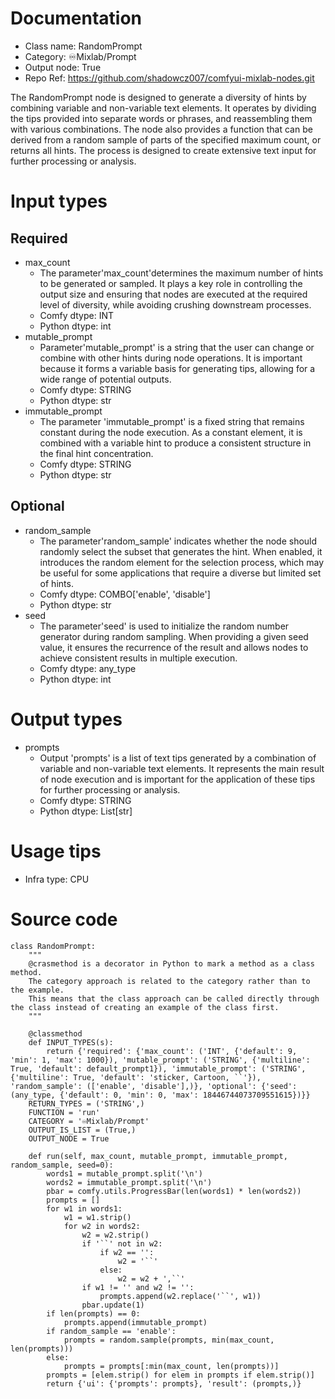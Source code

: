 # Documentation
- Class name: RandomPrompt
- Category: ♾️Mixlab/Prompt
- Output node: True
- Repo Ref: https://github.com/shadowcz007/comfyui-mixlab-nodes.git

The RandomPrompt node is designed to generate a diversity of hints by combining variable and non-variable text elements. It operates by dividing the tips provided into separate words or phrases, and reassembling them with various combinations. The node also provides a function that can be derived from a random sample of parts of the specified maximum count, or returns all hints. The process is designed to create extensive text input for further processing or analysis.

# Input types
## Required
- max_count
    - The parameter'max_count'determines the maximum number of hints to be generated or sampled. It plays a key role in controlling the output size and ensuring that nodes are executed at the required level of diversity, while avoiding crushing downstream processes.
    - Comfy dtype: INT
    - Python dtype: int
- mutable_prompt
    - Parameter'mutable_prompt' is a string that the user can change or combine with other hints during node operations. It is important because it forms a variable basis for generating tips, allowing for a wide range of potential outputs.
    - Comfy dtype: STRING
    - Python dtype: str
- immutable_prompt
    - The parameter 'immutable_prompt' is a fixed string that remains constant during the node execution. As a constant element, it is combined with a variable hint to produce a consistent structure in the final hint concentration.
    - Comfy dtype: STRING
    - Python dtype: str
## Optional
- random_sample
    - The parameter'random_sample' indicates whether the node should randomly select the subset that generates the hint. When enabled, it introduces the random element for the selection process, which may be useful for some applications that require a diverse but limited set of hints.
    - Comfy dtype: COMBO['enable', 'disable']
    - Python dtype: str
- seed
    - The parameter'seed' is used to initialize the random number generator during random sampling. When providing a given seed value, it ensures the recurrence of the result and allows nodes to achieve consistent results in multiple execution.
    - Comfy dtype: any_type
    - Python dtype: int

# Output types
- prompts
    - Output 'prompts' is a list of text tips generated by a combination of variable and non-variable text elements. It represents the main result of node execution and is important for the application of these tips for further processing or analysis.
    - Comfy dtype: STRING
    - Python dtype: List[str]

# Usage tips
- Infra type: CPU

# Source code
```
class RandomPrompt:
    """
    @crasmethod is a decorator in Python to mark a method as a class method.
    The category approach is related to the category rather than to the example.
    This means that the class approach can be called directly through the class instead of creating an example of the class first.
    """

    @classmethod
    def INPUT_TYPES(s):
        return {'required': {'max_count': ('INT', {'default': 9, 'min': 1, 'max': 1000}), 'mutable_prompt': ('STRING', {'multiline': True, 'default': default_prompt1}), 'immutable_prompt': ('STRING', {'multiline': True, 'default': 'sticker, Cartoon, ``'}), 'random_sample': (['enable', 'disable'],)}, 'optional': {'seed': (any_type, {'default': 0, 'min': 0, 'max': 18446744073709551615})}}
    RETURN_TYPES = ('STRING',)
    FUNCTION = 'run'
    CATEGORY = '♾️Mixlab/Prompt'
    OUTPUT_IS_LIST = (True,)
    OUTPUT_NODE = True

    def run(self, max_count, mutable_prompt, immutable_prompt, random_sample, seed=0):
        words1 = mutable_prompt.split('\n')
        words2 = immutable_prompt.split('\n')
        pbar = comfy.utils.ProgressBar(len(words1) * len(words2))
        prompts = []
        for w1 in words1:
            w1 = w1.strip()
            for w2 in words2:
                w2 = w2.strip()
                if '``' not in w2:
                    if w2 == '':
                        w2 = '``'
                    else:
                        w2 = w2 + ',``'
                if w1 != '' and w2 != '':
                    prompts.append(w2.replace('``', w1))
                pbar.update(1)
        if len(prompts) == 0:
            prompts.append(immutable_prompt)
        if random_sample == 'enable':
            prompts = random.sample(prompts, min(max_count, len(prompts)))
        else:
            prompts = prompts[:min(max_count, len(prompts))]
        prompts = [elem.strip() for elem in prompts if elem.strip()]
        return {'ui': {'prompts': prompts}, 'result': (prompts,)}
```